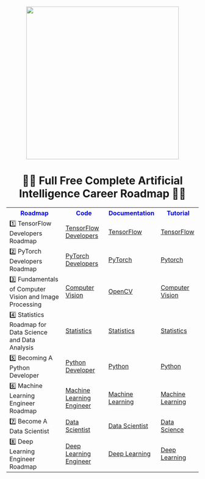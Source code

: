 <div align="center">
      <h3> <img src="https://github.com/BytesOfIntelligences/BytesOfIntelligences/blob/main/Exploring%20AI's%20Secretsss.png" width="400px"><br/></h3>
     </div>

<body>

<center><h1>👨‍💻 Full Free Complete Artificial Intelligence Career Roadmap 👨‍💻</h1></center>

<table id="customers">
  <tr>
    <center><th style="color:blue;">Roadmap</th></center>
    <center><th style="color:blue;">Code</th></center>
    <center><th style="color:blue;">Documentation</th></center>
    <center><th style="color:blue;">Tutorial</th></center>
  </tr>
  <tr>
    <td>1️⃣ TensorFlow Developers Roadmap</td>
    <td><a href="https://github.com/BytesOfIntelligences/TensorFlow-Developers-Roadmap">TensorFlow Developers</a></td>
    <td><a href="https://bytesofintelligences.com/category/tensorflow-developers-roadmap/">TensorFlow</a></td>
    <td><a href="https://www.youtube.com/@BytesOfIntelligences">TensorFlow</a></td>
  </tr>
  <tr>
    <td>2️⃣ PyTorch Developers Roadmap</td>
    <td><a href="https://github.com/BytesOfIntelligences/PyTorch-Developers-Roadmap">PyTorch Developers</a></td>
    <td><a href="https://bytesofintelligences.com/category/pytorch-developers-roadmap/">PyTorch</a></td>
    <td><a href="https://www.youtube.com/watch?v=WdBevhl5X0A&list=PLLUqkkC1ww4UjJiVceUKGuwX6JKXZlvxy">Pytorch</a></td>
  </tr>
  <tr>
    <td>3️⃣ Fundamentals of Computer Vision and Image Processing</td>
    <td><a href="https://github.com/BytesOfIntelligences/Fundamentals-of-Computer-Vision-and-Image-Processing">Computer Vision</a></td>
    <td><a href="https://bytesofintelligences.com/category/fundamentals-of-computer-vision-and-image-processing/">OpenCV</a></td>
    <td><a href="https://www.youtube.com/watch?v=fEHf7jOKEuQ&list=PLLUqkkC1ww4XNbvIKo34GfrKOHEH7rsHZ">Computer Vision</a></td>
  </tr>
  <tr>
    <td>4️⃣ Statistics Roadmap for Data Science and Data Analysis</td>
    <td><a href="https://github.com/BytesOfIntelligences/Statistics-Roadmap-for-Data-Science-and-Data-Analysis">Statistics</a></td>
    <td><a href="https://bytesofintelligences.com/category/statistics-roadmap-for-data-science-and-data-analysiss/">Statistics</a></td>
    <td><a href="https://www.youtube.com/watch?v=vWq0uezOeTI&list=PLLUqkkC1ww4VJYDwXcozGbqexquiUoqoN">Statistics</a></td>
  </tr>
  <tr>
    <td>5️⃣ Becoming A Python Developer</td>
    <td><a href="https://github.com/BytesOfIntelligences/Becoming-a-Python-Developer">Python Developer</a></td>
    <td><a href="https://bytesofintelligences.com/category/becoming-a-python-developer/">Python</a></td>
    <td><a href="https://www.youtube.com/watch?v=caHk-gCDjWI&list=PLLUqkkC1ww4WBMA0eJMartX13GXFylnNB">Python</a></td>

  </tr>
  <tr>
    <td>6️⃣ Machine Learning Engineer Roadmap</td>
    <td><a href="https://github.com/BytesOfIntelligences/Machine-Learning-Engineer-Roadmap">Machine Learning Engineer</a></td>
    <td><a href="https://bytesofintelligences.com/category/machine-learning-engineer-roadmap/">Machine Learning</a></td>
    <td><a href="https://www.youtube.com/watch?v=z0oMMnp6jec&list=PLLUqkkC1ww4VS09f-YV9b5vO5LOT4jHew">Machine Learning</a></td>
  </tr>
  <tr>
    <td>7️⃣ Become A Data Scientist</td>
    <td><a href="https://github.com/BytesOfIntelligences/Become-Data-Scientist-A-Complete-Roadmap">Data Scientist</a></td>
    <td><a href="https://bytesofintelligences.com/category/become-a-data-scientist/">Data Scientist</a></td>
    <td><a href="https://www.youtube.com/watch?v=7kT15xBpu6c&list=PLLUqkkC1ww4XadDKNOy3FbIqJKHDDIfbR">Data Science</a></td>
    
  </tr>
  <tr>
    <td>8️⃣ Deep Learning Engineer Roadmap</td>
    <td><a href="https://github.com/BytesOfIntelligences/Deep-Learning-Engineer-Roadmap">Deep Learning Engineer</a></td>
    <td><a href="https://bytesofintelligences.com/category/deep-learning-engineer-roadmap/">Deep Learning</a></td>
    <td><a href="https://www.youtube.com/watch?v=bgTAoYB8pjI&list=PLLUqkkC1ww4VseNEShatgKHGOHhrwIl2x">Deep Learning</a></td>
  </tr>
</table>

</body>
</html>
